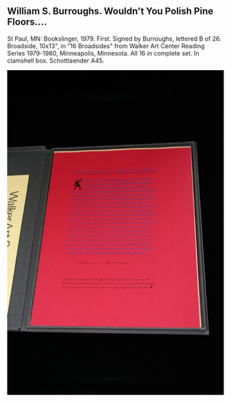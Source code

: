 ## William S. Burroughs. Wouldn't You Polish Pine Floors....

St Paul, MN: Bookslinger, 1979. First. Signed by Burroughs, lettered B of 26. Broadside, 10x13", in "16 Broadsides" from Walker Art Center Reading Series 1979-1980, Minneapolis, Minnesota. All 16 in complete set. In clamshell box. Schottlaender A45.

![Wouldn't You Polish Pine Floors...](../assets/images/wouldn-t-you-polish-pine-floor-1.jpg)

